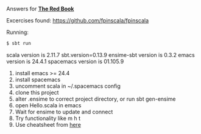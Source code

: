 Answers for [__The Red Book__](https://www.manning.com/books/functional-programming-in-scala)

Excercises found: https://github.com/fpinscala/fpinscala

Running:

```bash
$ sbt run 
```

scala version is 2.11.7
sbt.version=0.13.9 
ensime-sbt version is 0.3.2
emacs version is 24.4.1
spacemacs version is 01.105.9


1. install emacs >= 24.4
2. install spacemacs
3. uncomment scala in ~/.spacemacs config
4. clone this project
5. alter .ensime to correct project directory, or run sbt gen-ensime
6. open Hello.scala in emacs
7. Wait for ensime to update and connect
8. Try functionality like <space> m h t 
9. Use cheatsheet from [here](https://github.com/syl20bnr/spacemacs/tree/master/layers/%2Blang/scala)
